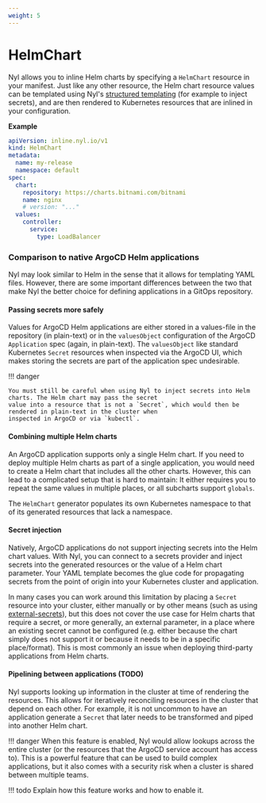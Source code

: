 ```yaml
---
weight: 5
---
```


# HelmChart

Nyl allows you to inline Helm charts by specifying a `HelmChart` resource in your manifest. Just like any other
resource, the Helm chart resource values can be templated using Nyl's [structured templating](../templating/basics.md)
(for example to inject secrets), and are then rendered to Kubernetes resources that are inlined in your configuration.

__Example__

```yaml 
apiVersion: inline.nyl.io/v1
kind: HelmChart
metadata:
  name: my-release
  namespace: default
spec:
  chart:
    repository: https://charts.bitnami.com/bitnami
    name: nginx
    # version: "..."
  values:
    controller:
      service:
        type: LoadBalancer
```

### Comparison to native ArgoCD Helm applications

Nyl may look similar to Helm in the sense that it allows for templating YAML files. However, there are some important
differences between the two that make Nyl the better choice for defining applications in a GitOps repository.

#### Passing secrets more safely

Values for ArgoCD Helm applications are either stored in a values-file in the repository (in plain-text) or in the
`valuesObject` configuration of the ArgoCD `Application` spec (again, in plain-text). The `valuesObject` like standard
Kubernetes `Secret` resources when inspected via the ArgoCD UI, which makes storing the secrets are part of the
application spec undesirable.

!!! danger

    You must still be careful when using Nyl to inject secrets into Helm charts. The Helm chart may pass the secret
    value into a resource that is not a `Secret`, which would then be rendered in plain-text in the cluster when
    inspected in ArgoCD or via `kubectl`.

#### Combining multiple Helm charts

An ArgoCD application supports only a single Helm chart. If you need to deploy multiple Helm charts as part of a single
application, you would need to create a Helm chart that includes all the other charts. However, this can lead to a
complicated setup that is hard to maintain: It either requires you to repeat the same values in multiple places, or
all subcharts support `globals`.

The `HelmChart` generator populates its own Kubernetes namespace to that of its generated resources that lack a
namespace.

#### Secret injection

Natively, ArgoCD applications do not support injecting secrets into the Helm chart values. With Nyl, you can connect
to a secrets provider and inject secrets into the generated resources or the value of a Helm chart parameter. Your
YAML template becomes the glue code for propagating secrets from the point of origin into your Kubernetes cluster
and application.

In many cases you can work around this limitation by placing a `Secret` resource into your cluster, either manually
or by other means (such as using [external-secrets]), but this does not cover the use case for Helm charts that require
a secret, or more generally, an external parameter, in a place where an existing secret cannot be configured (e.g.
either because the chart simply does not support it or because it needs to be in a specific place/format). This is
most commonly an issue when deploying third-party applications from Helm charts.

  [external-secrets]: https://external-secrets.io/latest/

#### Pipelining between applications (TODO)

Nyl supports looking up information in the cluster at time of rendering the resources. This allows for iteratively
reconciling resources in the cluster that depend on each other. For example, it is not uncommon to have an application
generate a `Secret` that later needs to be transformed and piped into another Helm chart.

!!! danger
    When this feature is enabled, Nyl would allow lookups across the entire cluster (or the resources that the
    ArgoCD service account has access to). This is a powerful feature that can be used to build complex applications,
    but it also comes with a security risk when a cluster is shared between multiple teams.

!!! todo
    Explain how this feature works and how to enable it.
